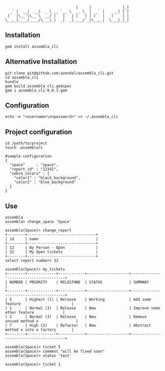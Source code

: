                                     |     |              |_)
      _` |  __|  __|  _ \ __ `__ \  __ \  |  _` |    __| | |
     (   |\__ \\__ \  __/ |   |   | |   | | (   |   (    | |
    \__,_|____/____/\___|_|  _|  _|_.__/ _|\__,_|  \___|_|_|                                                        

## Installation

    gem install assembla_cli

## Alternative Installation

    git clone git@github.com:azendal/assembla_cli.git
    cd assembla_cli
    bundle
    gem build assembla_cli.gemspec
    gem i assembla_cli-0.0.1.gem

## Configuration

    echo -e "<username>\n<password>" >> ~/.assembla_cli

## Project configuration
    
    cd /path/to/project
    touch .assemblarc

    #sample configuration
    {
      "space"     : "space",
      "report_id" : "12341",
      "zebra_colors" : {
        "color1" : "black_background",
        "color2" : "blue_background"
      }
    }

## Use

    assembla
    assembla> change_space 'Space'
    
    assembla(Space)> change_report
    +--------+-------------------------------+
    | id     | name                          |
    +--------+-------------------------------+
    | 12     | By Person - Open              |
    | 32     | My Open tickets               |
    +--------+-------------------------------+
    select report number> 32

    assembla(Space)> my_tickets
    +--------+-------------+------------+-------------------+----------------------------------------+
    | NUMBER | PRIORITY    | MILESTONE  | STATUS            | SUMMARY                                |
    +--------+-------------+------------+-------------------+----------------------------------------+
    | 5      | Highest (1) | Release    | Working           | Add some feature                       |
    | 1      | Normal (3)  | Release    | New               | Improve some other feature             |
    | 2      | Normal (3)  | Release    | New               | Remove unused method x                 |
    | 7      | High (2)    | Refactor   | New               | Abstract method x into a factory       |
    +--------+-------------+------------+-------------------+----------------------------------------+
    
    assembla(Space)> ticket 5
    assembla(Space)> comment "will be fixed soon"
    assembla(Space)> status 'test'

    assembla(Space)> ticket 1
